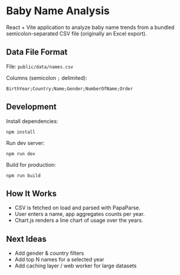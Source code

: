 # Baby Name Analysis

React + Vite application to analyze baby name trends from a bundled semicolon-separated CSV file (originally an Excel export).

## Data File Format

File: `public/data/names.csv`

Columns (semicolon `;` delimited):
```
BirthYear;Country;Name;Gender;NumberOfName;Order
```

## Development

Install dependencies:
```
npm install
```

Run dev server:
```
npm run dev
```

Build for production:
```
npm run build
```

## How It Works
- CSV is fetched on load and parsed with PapaParse.
- User enters a name, app aggregates counts per year.
- Chart.js renders a line chart of usage over the years.

## Next Ideas
- Add gender & country filters
- Add top N names for a selected year
- Add caching layer / web worker for large datasets
